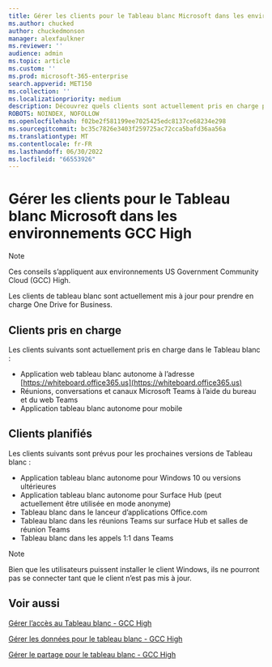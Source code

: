 ```yaml
---
title: Gérer les clients pour le Tableau blanc Microsoft dans les environnements GCC High
ms.author: chucked
author: chuckedmonson
manager: alexfaulkner
ms.reviewer: ''
audience: admin
ms.topic: article
ms.custom: ''
ms.prod: microsoft-365-enterprise
search.appverid: MET150
ms.collection: ''
ms.localizationpriority: medium
description: Découvrez quels clients sont actuellement pris en charge pour le Tableau blanc.
ROBOTS: NOINDEX, NOFOLLOW
ms.openlocfilehash: f02be2f581199ee7025425edc8137ce68234e298
ms.sourcegitcommit: bc35c7826e3403f259725ac72cca5bafd36aa56a
ms.translationtype: MT
ms.contentlocale: fr-FR
ms.lasthandoff: 06/30/2022
ms.locfileid: "66553926"
---
```

# <a name="manage-clients-for-microsoft-whiteboard-in-gcc-high-environments"></a>Gérer les clients pour le Tableau blanc Microsoft dans les environnements GCC High

>[!NOTE]
> Ces conseils s’appliquent aux environnements US Government Community Cloud (GCC) High.

Les clients de tableau blanc sont actuellement mis à jour pour prendre en charge One Drive for Business.

## <a name="clients-supported"></a>Clients pris en charge

Les clients suivants sont actuellement pris en charge dans le Tableau blanc :

- Application web tableau blanc autonome à l’adresse [https://whiteboard.office365.us](https://whiteboard.office365.us)
- Réunions, conversations et canaux Microsoft Teams à l’aide du bureau et du web Teams
- Application tableau blanc autonome pour mobile

## <a name="clients-planned"></a>Clients planifiés

Les clients suivants sont prévus pour les prochaines versions de Tableau blanc :

- Application tableau blanc autonome pour Windows 10 ou versions ultérieures
- Application tableau blanc autonome pour Surface Hub (peut actuellement être utilisée en mode anonyme)
- Tableau blanc dans le lanceur d’applications Office.com
- Tableau blanc dans les réunions Teams sur surface Hub et salles de réunion Teams
- Tableau blanc dans les appels 1:1 dans Teams

>[!NOTE]
> Bien que les utilisateurs puissent installer le client Windows, ils ne pourront pas se connecter tant que le client n’est pas mis à jour.

## <a name="see-also"></a>Voir aussi

[Gérer l’accès au Tableau blanc - GCC High](manage-whiteboard-access-gcc-high.md)

[Gérer les données pour le tableau blanc - GCC High](manage-data-gcc-high.md)

[Gérer le partage pour le tableau blanc - GCC High](manage-sharing-gcc-high.md)